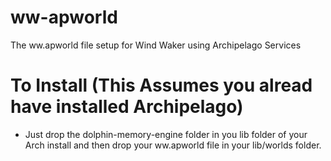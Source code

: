 # ww-apworld
The ww.apworld file setup for Wind Waker using Archipelago Services

# To Install (This Assumes you alread have installed Archipelago)
- Just drop the dolphin-memory-engine folder in you lib folder of your Arch install and then drop your ww.apworld file in your lib/worlds folder.